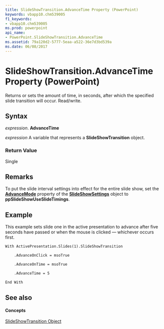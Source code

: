 ```yaml
---
title: SlideShowTransition.AdvanceTime Property (PowerPoint)
keywords: vbapp10.chm539005
f1_keywords:
- vbapp10.chm539005
ms.prod: powerpoint
api_name:
- PowerPoint.SlideShowTransition.AdvanceTime
ms.assetid: 79a120d2-5777-5eaa-a522-36e7d3bd539a
ms.date: 06/08/2017
---
```



# SlideShowTransition.AdvanceTime Property (PowerPoint)

Returns or sets the amount of time, in seconds, after which the specified slide transition will occur. Read/write.


## Syntax

 _expression_. **AdvanceTime**

 _expression_ A variable that represents a **SlideShowTransition** object.


### Return Value

Single


## Remarks

To put the slide interval settings into effect for the entire slide show, set the  **[AdvanceMode](PowerPoint.SlideShowSettings.AdvanceMode.md)** property of the **[SlideShowSettings](PowerPoint.SlideShowSettings.md)** object to **ppSlideShowUseSlideTimings**.


## Example

This example sets slide one in the active presentation to advance after five seconds have passed or when the mouse is clicked — whichever occurs first.


```vb
With ActivePresentation.Slides(1).SlideShowTransition

    .AdvanceOnClick = msoTrue

    .AdvanceOnTime = msoTrue

    .AdvanceTime = 5

End With


```


## See also


#### Concepts


[SlideShowTransition Object](PowerPoint.SlideShowTransition.md)

